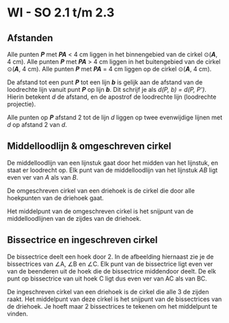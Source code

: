 # WI - SO 2.1 t/m 2.3

## Afstanden

Alle punten ***P*** met ***PA*** \< 4 cm liggen in het binnengebied van de cirkel ⊙(***A***, 4 cm). Alle punten ***P*** met ***PA*** \> 4 cm liggen in het buitengebied van de cirkel ⊙(***A***, 4 cm). Alle punten ***P*** met ***PA*** = 4 cm liggen op de cirkel ⊙(***A***, 4 cm).

De afstand tot een punt ***P*** tot een lijn ***b*** is gelijk aan de afstand van de loodrechte lijn vanuit punt ***P*** op lijn ***b***. Dit schrijf je als *d(P, b) = d(P, P')*. Hierin betekent *d* de afstand, en de apostrof de loodrechte lijn (loodrechte projectie).

Alle punten op ***P*** afstand 2 tot de lijn *d* liggen op twee evenwijdige lijnen met *d* op afstand 2 van *d*.

## Middelloodlijn & omgeschreven cirkel

De middelloodlijn van een lijnstuk gaat door het midden van het lijnstuk, en staat er loodrecht op. Elk punt van de middelloodlijn van het lijnstuk *AB* ligt even ver van *A* als van *B*.

De omgeschreven cirkel van een driehoek is de cirkel die door alle hoekpunten van de driehoek gaat.

Het middelpunt van de omgeschreven cirkel is het snijpunt van de middelloodlijnen van de zijdes van de driehoek.

## Bissectrice en ingeschreven cirkel

De bissectrice deelt een hoek door 2. In de afbeelding hiernaast zie je de bissectrices van ∠A, ∠B en ∠C. Elk punt van de bissectrice ligt even ver van de beenderen uit de hoek die de bissectrice middendoor deelt. De elk punt op bissectrice van uit hoek C ligt dus even ver van AC als van BC.

De ingeschreven cirkel van een driehoek is de cirkel die alle 3 de zijden raakt. Het middelpunt van deze cirkel is het snijpunt van de bissectrices van de driehoek. Je hoeft maar 2 bissectrices te tekenen om het middelpunt te vinden.
